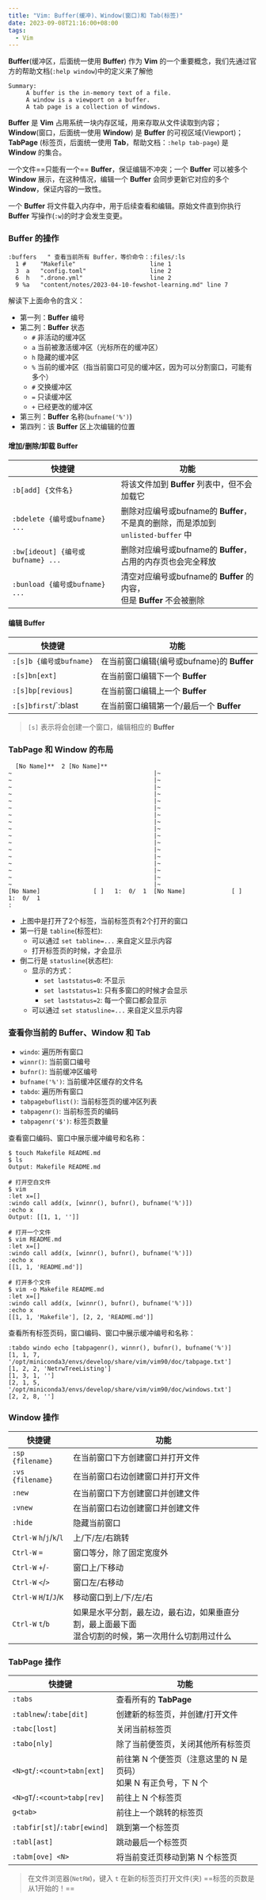 ```yaml
---
title: "Vim: Buffer(缓冲)、Window(窗口)和 Tab(标签)"
date: 2023-09-08T21:16:00+08:00
tags:
  - Vim
---
```

**Buffer**(缓冲区，后面统一使用 **Buffer**) 作为 **Vim** 的一个重要概念，我们先通过官方的帮助文档(`:help window`)中的定义来了解他 

```
Summary:
     A buffer is the in-memory text of a file.
     A window is a viewport on a buffer.
     A tab page is a collection of windows.
```

**Buffer** 是 **Vim** 占用系统一块内存区域，用来存取从文件读取到内容；**Window**(窗口，后面统一使用 **Window**) 是 **Buffer** 的可视区域(Viewport)；**TabPage** (标签页，后面统一使用 **Tab**，帮助文档：`:help tab-page`) 是 **Window** 的集合。 

一个文件==只能有一个== **Buffer**，保证编辑不冲突；一个 **Buffer** 可以被多个 **Window** 展示，在这种情况，编辑一个 **Buffer** 会同步更新它对应的多个 **Window**，保证内容的一致性。

一个 **Buffer** 将文件载入内存中，用于后续查看和编辑。原始文件直到你执行 **Buffer** 写操作(`:w`)的时才会发生变更。

### Buffer 的操作

```
:buffers   " 查看当前所有 Buffer，等价命令：:files/:ls
  1 #    "Makefile"                     line 1
  3  a   "config.toml"                  line 2
  6  h   ".drone.yml"                   line 2
  9 %a   "content/notes/2023-04-10-fewshot-learning.md" line 7
```

解读下上面命令的含义：
- 第一列：**Buffer** 编号
- 第二列：**Buffer** 状态
	-  `#` 非活动的缓冲区
	- `a` 当前被激活缓冲区（光标所在的缓冲区）
	- `h` 隐藏的缓冲区
	- `%` 当前的缓冲区（指当前窗口可见的缓冲区，因为可以分割窗口，可能有多个）
	- `#` 交换缓冲区
	- `=` 只读缓冲区
	- `+` 已经更改的缓冲区
- 第三列：**Buffer** 名称(`bufname('%')`)
- 第四列：该 **Buffer** 区上次编辑的位置

#### 增加/删除/卸载 Buffer

| 快捷键                            | 功能                                                                                   |
| --------------------------------- | -------------------------------------------------------------------------------------- |
| `:b[add] {文件名}`                | 将该文件加到 **Buffer** 列表中，但不会加载它                                           |
| `:bdelete {编号或bufname} ...`    | 删除对应编号或bufname的 **Buffer**，<br/>不是真的删除，而是添加到 `unlisted-buffer` 中 |
| `:bw[ideout] {编号或bufname} ...` | 删除对应编号或bufname的 **Buffer**，<br/>占用的内存页也会完全释放                           |
| `:bunload {编号或bufname} ...`    | 清空对应编号或bufname的 **Buffer** 的内容，<br/>但是 **Buffer** 不会被删除                                                                                      |

#### 编辑 Buffer

| 快捷键                  | 功能                                       |
| ----------------------- | ------------------------------------------ |
| `:[s]b {编号或bufname}` | 在当前窗口编辑{编号或bufname}的 **Buffer** |
| `:[s]bn[ext]`           | 在当前窗口编辑下一个 **Buffer**            |
| `:[s]bp[revious]`       | 在当前窗口编辑上一个 **Buffer**            |
| `:[s]bfirst`/`:blast    | 在当前窗口编辑第一个/最后一个 **Buffer**   |

> `[s]` 表示将会创建一个窗口，编辑相应的 **Buffer**

### TabPage 和 Window 的布局

```
  [No Name]**  2 [No Name]**                                                     
~                                        |~
~                                        |~
~                                        |~
~                                        |~
~                                        |~
~                                        |~
~                                        |~
~                                        |~
~                                        |~
~                                        |~
~                                        |~
~                                        |~
~                                        |~
~                                        |~
~                                        |~
~                                        |~
~                                        |~
[No Name]               [ ]   1:  0/  1  [No Name]             [ ]   1:  0/  1
:
```

- 上图中是打开了2个标签，当前标签页有2个打开的窗口
- 第一行是 `tabline`(标签栏): 
	- 可以通过 `set tabline=...` 来自定义显示内容
	- 打开标签页的时候，才会显示
- 倒二行是 `statusline`(状态栏):
	- 显示的方式：
		- `set laststatus=0`: 不显示
		- `set laststatus=1`: 只有多窗口的时候才会显示
		- `set laststatus=2`: 每一个窗口都会显示
	- 可以通过 `set statusline=...` 来自定义显示内容

### 查看你当前的 Buffer、Window 和 Tab

- `windo`: 遍历所有窗口
- `winnr()`: 当前窗口编号
- `bufnr()`: 当前缓冲区编号
- `bufname('%')`: 当前缓冲区缓存的文件名
- `tabdo`: 遍历所有窗口
- `tabpagebuflist()`: 当前标签页的缓冲区列表
- `tabpagenr()`: 当前标签页的编码
- `tabpagenr('$')`: 标签页数量

查看窗口编码、窗口中展示缓冲编号和名称：

```
$ touch Makefile README.md
$ ls
Output: Makefile README.md

# 打开空白文件
$ vim
:let x=[]
:windo call add(x, [winnr(), bufnr(), bufname('%')])
:echo x
Output: [[1, 1, '']]

# 打开一个文件
$ vim README.md
:let x=[]
:windo call add(x, [winnr(), bufnr(), bufname('%')])
:echo x
[[1, 1, 'README.md']]

# 打开多个文件
$ vim -o Makefile README.md
:let x=[]
:windo call add(x, [winnr(), bufnr(), bufname('%')])
:echo x
[[1, 1, 'Makefile'], [2, 2, 'README.md']]
```

查看所有标签页码，窗口编码、窗口中展示缓冲编号和名称：

```
:tabdo windo echo [tabpagenr(), winnr(), bufnr(), bufname('%')]
[1, 1, 7, '/opt/miniconda3/envs/develop/share/vim/vim90/doc/tabpage.txt']
[1, 2, 2, 'NetrwTreeListing']
[1, 3, 1, '']
[2, 1, 5, '/opt/miniconda3/envs/develop/share/vim/vim90/doc/windows.txt']
[2, 2, 8, '']
```

### Window 操作

| 快捷键                   | 功能                                                                                                     |
| ------------------------ | -------------------------------------------------------------------------------------------------------- |
| `:sp {filename}`         | 在当前窗口下方创建窗口并打开文件                                                                         |
| `:vs {filename}`         | 在当前窗口右边创建窗口并打开文件                                                                         |
| `:new`                   | 在当前窗口下方创建窗口并创建文件                                                                         |
| `:vnew`                  | 在当前窗口右边创建窗口并创建文件                                                                         |
| `:hide`                  | 隐藏当前窗口                                                                                             | 
| `Ctrl-W` `h`/`j`/`k`/`l` | 上/下/左/右跳转                                                                                          |
| `Ctrl-W` `=`             | 窗口等分，除了固定宽度外                                                                                 |
| `Ctrl-W` `+`/`-`         | 窗口上/下移动                                                                                            |
| `Ctrl-W` `<`/`>`         | 窗口左/右移动                                                                                            |
| `Ctrl-W` `H`/`I`/`J`/`K` | 移动窗口到上/下/左/右                                                                                    |
| `Ctrl-W` `t`/`b`         | 如果是水平分割，最左边，最右边，如果垂直分割，最上面最下面<br/> 混合切割的时候，第一次用什么切割用过什么 |
### TabPage 操作

| 快捷键                       | 功能                                                                   |
| ---------------------------- | ---------------------------------------------------------------------- |
| `:tabs`                      | 查看所有的 **TabPage**                                                                       |
| `:tablnew`/`:tabe[dit]`      | 创建新的标签页，并创建/打开文件                                        |
| `:tabc[lost]`                | 关闭当前标签页                                                         |
| `:tabo[nly]`                 | 除了当前便签页，关闭其他所有标签页                                     |
| `<N>gt`/`:<count>tabn[ext]`  | 前往第 N 个便签页（注意这里的 N 是页码）<br/> 如果 N 有正负号，下 N 个 |
| `<N>gT`/`:<count>tabp[rev]`  | 前往上 N 个标签页                                                      |
| `g<tab>`                     | 前往上一个跳转的标签页                                                 |
| `:tabfir[st]`/`:tabr[ewind]` | 跳到第一个标签页                                                       |
| `:tabl[ast]`                 | 跳动最后一个标签页                                                     |
| `:tabm[ove] <N>  `           | 将当前变迁页移动到第 N 个标签页                                        |

> 在文件浏览器(`NetRW`)，键入 `t` 在新的标签页打开文件(夹)
> ==标签的页数是从1开始的！==
